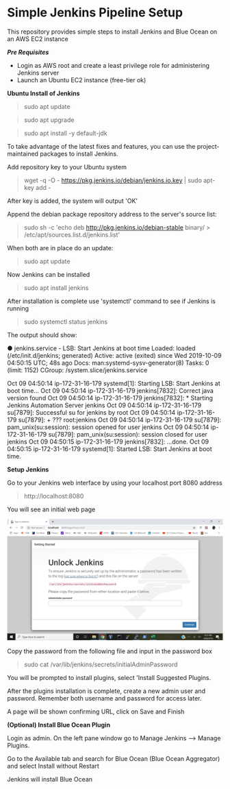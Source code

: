 # Simple Jenkins Pipeline Setup
This repository provides simple steps to install Jenkins and Blue Ocean on an AWS EC2 instance

***Pre Requisites***
* Login as AWS root and create a least privilege role for administering Jenkins server
* Launch an Ubuntu EC2 instance (free-tier ok)

**Ubuntu Install of Jenkins**

> sudo apt update

> sudo apt upgrade

> sudo apt install -y default-jdk

To take advantage of the latest fixes and features, you can use the project-maintained packages to install Jenkins.

Add repository key to your Ubuntu system

> wget -q -O - https://pkg.jenkins.io/debian/jenkins.io.key | sudo apt-key add -

After key is added, the system will output 'OK'

Append the debian package repository address to the server's source list:

> sudo sh -c 'echo deb http://pkg.jenkins.io/debian-stable binary/ > /etc/apt/sources.list.d/jenkins.list'

When both are in place do an update:

> sudo apt update

Now Jenkins can be installed

> sudo apt install jenkins

After installation is complete use 'systemctl' command to see if Jenkins is running

> sudo systemctl status jenkins

The output should show:

● jenkins.service - LSB: Start Jenkins at boot time
   Loaded: loaded (/etc/init.d/jenkins; generated)
   Active: active (exited) since Wed 2019-10-09 04:50:15 UTC; 48s ago
     Docs: man:systemd-sysv-generator(8)
    Tasks: 0 (limit: 1152)
   CGroup: /system.slice/jenkins.service

Oct 09 04:50:14 ip-172-31-16-179 systemd[1]: Starting LSB: Start Jenkins at boot time...
Oct 09 04:50:14 ip-172-31-16-179 jenkins[7832]: Correct java version found
Oct 09 04:50:14 ip-172-31-16-179 jenkins[7832]:  * Starting Jenkins Automation Server jenkins
Oct 09 04:50:14 ip-172-31-16-179 su[7879]: Successful su for jenkins by root
Oct 09 04:50:14 ip-172-31-16-179 su[7879]: + ??? root:jenkins
Oct 09 04:50:14 ip-172-31-16-179 su[7879]: pam_unix(su:session): session opened for user jenkins
Oct 09 04:50:14 ip-172-31-16-179 su[7879]: pam_unix(su:session): session closed for user jenkins
Oct 09 04:50:15 ip-172-31-16-179 jenkins[7832]:    ...done.
Oct 09 04:50:15 ip-172-31-16-179 systemd[1]: Started LSB: Start Jenkins at boot time.


**Setup Jenkins**

Go to your Jenkins web interface by using your localhost port 8080 address

> http://localhost:8080

You will see an initial web page

![Jenkins Initial Page](/images/screenshot-02-secure.jpg)

Copy the password from the following file and input in the password box

> sudo cat /var/lib/jenkins/secrets/initialAdminPassword

You will be prompted to install plugins, select 'Install Suggested Plugins.

After the plugins installation is complete, create a new admin user and password.  Remember both username and password for access later.

A page will be shown confirming URL, click on Save and Finish


**(Optional) Install Blue Ocean Plugin**

Login as admin.  On the left pane window go to Manage Jenkins --> Manage Plugins.

Go to the Available tab and search for Blue Ocean (Blue Ocean Aggregator) and select Install without Restart

Jenkins will install Blue Ocean

